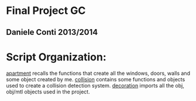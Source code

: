 Final Project GC
================
Daniele Conti 2013/2014
-----------------------

Script Organization:
==================
[apartment](https://github.com/cvdlab-cg/404036/blob/master/final_project/scripts/apartment.js) recalls the functions that create all the windows, doors, walls and some object created by me.
[collision](https://github.com/cvdlab-cg/404036/blob/master/final_project/scripts/collision.js) contains some functions and objects used to create a collision detection system.
[decoration](https://github.com/cvdlab-cg/404036/blob/master/final_project/scripts/decoration.js) imports all the obj, obj/mtl objects used in the project.
